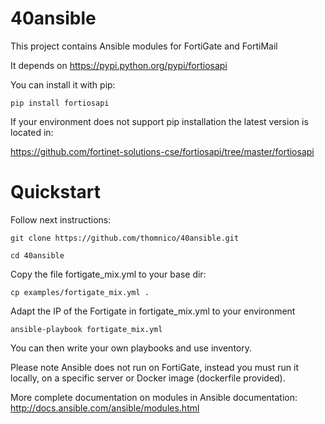 # 40ansible

This project contains Ansible modules for FortiGate and FortiMail

It depends on https://pypi.python.org/pypi/fortiosapi

You can install it with pip:

`pip install fortiosapi `

If your environment does not support pip installation the latest version is located in:

 https://github.com/fortinet-solutions-cse/fortiosapi/tree/master/fortiosapi


# Quickstart

Follow next instructions:

`git clone https://github.com/thomnico/40ansible.git`

`cd 40ansible`

Copy the file fortigate_mix.yml to your base dir:

`cp examples/fortigate_mix.yml .`

Adapt the IP of the Fortigate in fortigate_mix.yml to your environment

`ansible-playbook fortigate_mix.yml`

You can then write your own playbooks and use inventory.

Please note Ansible does not run on FortiGate, instead you must run it locally, on a
specific server or Docker image (dockerfile provided). 

More complete documentation on modules in Ansible documentation:
http://docs.ansible.com/ansible/modules.html
